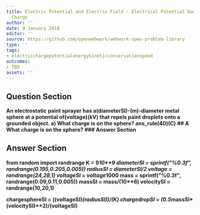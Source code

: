 ```yaml
---
title: Electric Potential and Electric Field - Electrical Potential Due to a Point
  Charge
author: ''
date: 9 January 2018
editor: ''
source: https://github.com/openwebwork/webwork-open-problem-library
type: ''
tags:
- electricchargepotentialenergykineticconservationspeed
outcomes:
- TBD
assets: ''
---
```


## Question Section 

<b>
An electrostatic paint sprayer has a(diameterSI)-(m)-diameter metal sphere at a potential of(voltage)(kV) that repels paint droplets onto a grounded object.
a) What charge is on the sphere?
ans_rule(40)(C)
## A
What charge is on the sphere?
### Answer Section


## Answer Section

from random import randrange
K = 9*10**9
diameterSI = sprintf("%0.3f", randrange(0.195,0.205,0.005))
radiusSI = diameterSI/2
voltage = randrange(24,28,1)
voltageSI = voltage*1000
mass = sprintf("%0.3f", randrange(0.09,0.11,0.005))
massSI = mass/(10**6)
velocitySI = randrange(10,20,1)

chargesphereSI = ((voltageSI)*(radiusSI))/(K)
chargedropSI = (0.5*massSI*(velocitySI)**2)/(voltageSI)
